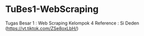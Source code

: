# TuBes1-WebScraping
Tugas Besar 1 : Web Scraping Kelompok 4
Reference : Si Deden (https://vt.tiktok.com/ZSe8oxLbH/)
